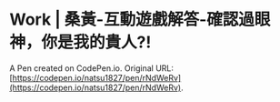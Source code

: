 # Work | 桑黃-互動遊戲解答-確認過眼神，你是我的貴人?! 

A Pen created on CodePen.io. Original URL: [https://codepen.io/natsu1827/pen/rNdWeRv](https://codepen.io/natsu1827/pen/rNdWeRv).

